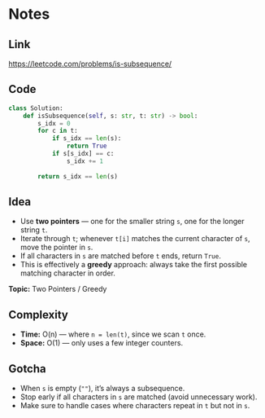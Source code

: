 # Notes

## Link
https://leetcode.com/problems/is-subsequence/

## Code
``` python
class Solution:
    def isSubsequence(self, s: str, t: str) -> bool:
        s_idx = 0
        for c in t:
            if s_idx == len(s):
                return True
            if s[s_idx] == c:
                s_idx += 1
        
        return s_idx == len(s)
```

## Idea
- Use **two pointers** — one for the smaller string `s`, one for the longer string `t`.  
- Iterate through `t`; whenever `t[i]` matches the current character of `s`, move the pointer in `s`.  
- If all characters in `s` are matched before `t` ends, return `True`.  
- This is effectively a **greedy** approach: always take the first possible matching character in order.

**Topic:** Two Pointers / Greedy

## Complexity
- **Time:** O(n) — where `n = len(t)`, since we scan `t` once.  
- **Space:** O(1) — only uses a few integer counters.

## Gotcha
- When `s` is empty (`""`), it’s always a subsequence.  
- Stop early if all characters in `s` are matched (avoid unnecessary work).  
- Make sure to handle cases where characters repeat in `t` but not in `s`.
